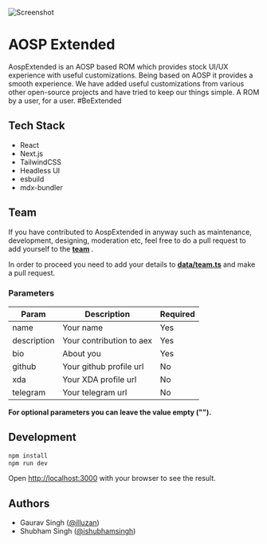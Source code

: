 ![Screenshot](https://github.com/AospExtended/.github/raw/main/profile/banner.png)

# AOSP Extended

AospExtended is an AOSP based ROM which provides stock UI/UX experience with useful customizations. Being based on AOSP it provides a smooth experience. We have added useful customizations from various other open-source projects and have tried to keep our things simple. A ROM by a user, for a user. #BeExtended

## Tech Stack

- React
- Next.js
- TailwindCSS
- Headless UI
- esbuild
- mdx-bundler

## Team

If you have contributed to AospExtended in anyway such as maintenance, development, designing, moderation etc, feel free to do a pull request to add yourself to the **[team](https://aospextended.com/team)** .

In order to proceed you need to add your details to **[data/team.ts](https://github.com/illuzan/aosp-extended/blob/main/data/team.ts)** and make a pull request.

### Parameters

| Param       | Description              | Required |
| ----------- | ------------------------ | -------- |
| name        | Your name                | Yes      |
| description | Your contribution to aex | Yes      |
| bio         | About you                | Yes      |
| github      | Your github profile url  | No       |
| xda         | Your XDA profile url     | No       |
| telegram    | Your telegram url        | No       |

**For optional parameters you can leave the value empty ("").**

## Development

```sh
npm install
npm run dev
```

Open [http://localhost:3000](http://localhost:3000) with your browser to see the result.

## Authors

- Gaurav Singh ([@illuzan](https://twitter.com/illuzan))
- Shubham Singh ([@ishubhamsingh](https://github.com/ishubhamsingh))
